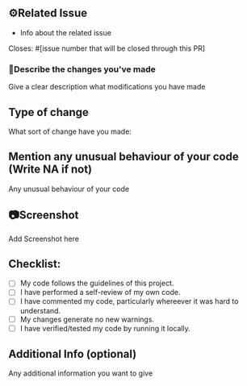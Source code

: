 ## ⚙️Related Issue

- Info about the related issue

Closes: #[issue number that will be closed through this PR]

### 📝Describe the changes you've made

Give a clear description what modifications you have made

## Type of change

What sort of change have you made:


## Mention any unusual behaviour of your code (Write NA if not)

Any unusual behaviour of your code

## 📷Screenshot 

Add Screenshot here 

## Checklist:

- [ ] My code follows the guidelines of this project.
- [ ] I have performed a self-review of my own code.
- [ ] I have commented my code, particularly whereever it was hard to understand.
- [ ] My changes generate no new warnings.
- [ ] I have verified/tested my code by running it locally.

## Additional Info (optional)

Any additional information you want to give
